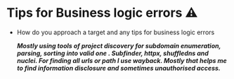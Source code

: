 # Tips for Business logic errors ⚠️

- How do you approach a target and any tips for business logic errors
 
   ***Mostly using tools of project discovery for subdomain enumeration,  parsing, sorting into valid one . Subfinder, httpx, shuffledns and nuclei. For finding all urls or path I use wayback. Mostly that helps me to find information disclosure and sometimes unauthorised access.***
